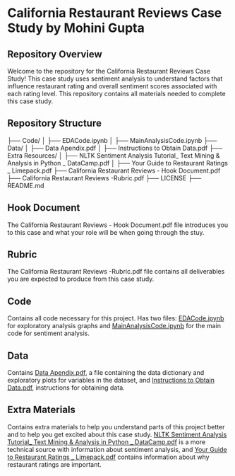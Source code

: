 # California Restaurant Reviews Case Study by Mohini Gupta

## Repository Overview
Welcome to the repository for the California Restaurant Reviews Case Study! This case study uses sentiment analysis to understand factors that influence restaurant rating and overall sentiment scores associated with each rating level. This repository contains all materials needed to complete this case study.

## Repository Structure
├── Code/
│   ├── EDACode.ipynb
│   ├── MainAnalysisCode.ipynb
├── Data/
│   ├── Data Apendix.pdf
│   ├── Instructions to Obtain Data.pdf
├── Extra Resources/
│   ├── NLTK Sentiment Analysis Tutorial_ Text Mining & Analysis in Python _ DataCamp.pdf
│   ├── Your Guide to Restaurant Ratings _ Limepack.pdf
├── California Restaurant Reviews - Hook Document.pdf
├── California Restaurant Reviews -Rubric.pdf
├── LICENSE
├── README.md


## Hook Document
The California Restaurant Reviews - Hook Document.pdf file introduces you to this case and what your role will be when going through the stuy.

## Rubric 
The California Restaurant Reviews -Rubric.pdf file contains all deliverables you are expected to produce from this case study.

## Code
Contains all code necessary for this project. Has two files: [EDACode.ipynb](https://github.com/rde6mn/DS4002-CS3/blob/main/Code/EDACode.ipynb) for exploratory analysis graphs and [MainAnalysisCode.ipynb](https://github.com/rde6mn/DS4002-CS3/blob/main/Code/MainAnalysisCode.ipynb) for the main code for sentiment analysis.

## Data
Contains [Data Apendix.pdf](https://github.com/rde6mn/DS4002-CS3/blob/main/Data/Data%20Appendix.pdf), a file containing the data dictionary and exploratory plots for variables in the dataset, and [Instructions to Obtain Data.pdf](https://github.com/rde6mn/DS4002-CS3/blob/main/Data/Instructions%20to%20Obtain%20Data.pdf), instructions for obtaining data.

## Extra Materials
Contains extra materials to help you understand parts of this project better and to help you get excited about this case study. [NLTK Sentiment Analysis Tutorial_ Text Mining & Analysis in Python _ DataCamp.pdf](https://github.com/rde6mn/DS4002-CS3/blob/main/Code/MainAnalysisCode.ipynb) is a more technical source with information about sentiment analysis, and [Your Guide to Restaurant Ratings _ Limepack.pdf](https://github.com/rde6mn/DS4002-CS3/blob/main/Extra%20Resources/Your%20Guide%20to%20Restaurant%20Ratings%20_%20Limepack.pdf) contains information about why restaurant ratings are important.
